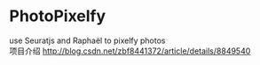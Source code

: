 PhotoPixelfy
============

use Seuratjs and Raphaël to pixelfy photos <br />
项目介绍 http://blog.csdn.net/zbf8441372/article/details/8849540
